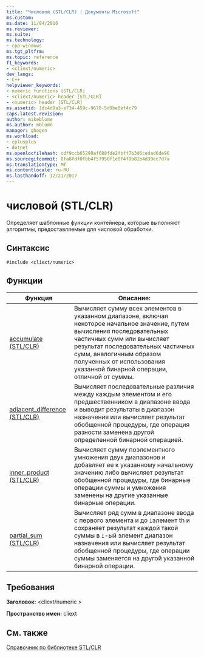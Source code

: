 ```yaml
---
title: "Числовой (STL/CLR) | Документы Microsoft"
ms.custom: 
ms.date: 11/04/2016
ms.reviewer: 
ms.suite: 
ms.technology:
- cpp-windows
ms.tgt_pltfrm: 
ms.topic: reference
f1_keywords:
- <cliext/numeric>
dev_langs:
- C++
helpviewer_keywords:
- numeric functions [STL/CLR]
- <cliext/numeric> header [STL/CLR]
- <numeric> header [STL/CLR]
ms.assetid: 1dc4d9a3-e734-459c-9678-5d9be0ef4c79
caps.latest.revision: 
author: mikeblome
ms.author: mblome
manager: ghogen
ms.workload:
- cplusplus
- dotnet
ms.openlocfilehash: cdf9ccb65299af688fde2fbff7b3d6cedad6de96
ms.sourcegitcommit: 8fa8fdf0fbb4f57950f1e8f4f9b81b4d39ec7d7a
ms.translationtype: MT
ms.contentlocale: ru-RU
ms.lasthandoff: 12/21/2017
---
```

# <a name="numeric-stlclr"></a>числовой (STL/CLR)
Определяет шаблонные функции контейнера, которые выполняют алгоритмы, предоставляемые для числовой обработки.  
  
## <a name="syntax"></a>Синтаксис  
  
```  
#include <cliext/numeric>  
```  
  
## <a name="functions"></a>Функции  
  
|Функция|Описание:|  
|--------------|-----------------|  
|[accumulate (STL/CLR)](../dotnet/accumulate-stl-clr.md)|Вычисляет сумму всех элементов в указанном диапазоне, включая некоторое начальное значение, путем вычисления последовательных частичных сумм или вычисляет результат последовательных частичных сумм, аналогичным образом полученных от использования указанной бинарной операции, отличной от суммы.|  
|[adjacent_difference (STL/CLR)](../dotnet/adjacent-difference-stl-clr.md)|Вычисляет последовательные различия между каждым элементом и его предшественником в диапазоне ввода и выводит результаты в диапазон назначения или вычисляет результат обобщенной процедуры, где операция разности заменена другой определенной бинарной операцией.|  
|[inner_product (STL/CLR)](../dotnet/inner-product-stl-clr.md)|Вычисляет сумму поэлементного умножения двух диапазонов и добавляет ее к указанному начальному значению либо вычисляет результат обобщенной процедуры, где бинарные операции суммы и умножения заменены на другие указанные бинарные операции.|  
|[partial_sum (STL/CLR)](../dotnet/partial-sum-stl-clr.md)|Вычисляет ряд сумм в диапазоне ввода с первого элемента и до `i`элемент th и сохраняет результат каждой такой суммы в `i`-ый элемент диапазон назначения или вычисляет результат обобщенной процедуры, где операции суммы заменяется на другой указанной бинарной операции.|  
  
## <a name="requirements"></a>Требования  
 **Заголовок:** \<cliext/numeric >  
  
 **Пространство имен:** cliext  
  
## <a name="see-also"></a>См. также  
 [Справочник по библиотеке STL/CLR](../dotnet/stl-clr-library-reference.md)